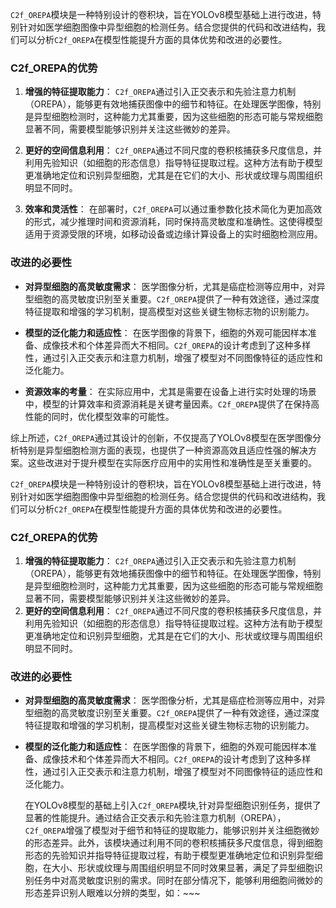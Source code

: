 `C2f_OREPA`模块是一种特别设计的卷积块，旨在YOLOv8模型基础上进行改进，特别针对如医学细胞图像中异型细胞的检测任务。结合您提供的代码和改进结构，我们可以分析`C2f_OREPA`在模型性能提升方面的具体优势和改进的必要性。

### C2f_OREPA的优势

1. **增强的特征提取能力**：
   `C2f_OREPA`通过引入正交表示和先验注意力机制（OREPA），能够更有效地捕获图像中的细节和特征。在处理医学图像，特别是异型细胞检测时，这种能力尤其重要，因为这些细胞的形态可能与常规细胞显著不同，需要模型能够识别并关注这些微妙的差异。

2. **更好的空间信息利用**：
   `C2f_OREPA`通过不同尺度的卷积核捕获多尺度信息，并利用先验知识（如细胞的形态信息）指导特征提取过程。这种方法有助于模型更准确地定位和识别异型细胞，尤其是在它们的大小、形状或纹理与周围组织明显不同时。

3. **效率和灵活性**：
   在部署时，`C2f_OREPA`可以通过重参数化技术简化为更加高效的形式，减少推理时间和资源消耗，同时保持高灵敏度和准确性。这使得模型适用于资源受限的环境，如移动设备或边缘计算设备上的实时细胞检测应用。

### 改进的必要性

- **对异型细胞的高灵敏度需求**：
  医学图像分析，尤其是癌症检测等应用中，对异型细胞的高灵敏度识别至关重要。`C2f_OREPA`提供了一种有效途径，通过深度特征提取和增强的学习机制，提高模型对这些关键生物标志物的识别能力。

- **模型的泛化能力和适应性**：
  在医学图像的背景下，细胞的外观可能因样本准备、成像技术和个体差异而大不相同。`C2f_OREPA`的设计考虑到了这种多样性，通过引入正交表示和注意力机制，增强了模型对不同图像特征的适应性和泛化能力。

- **资源效率的考量**：
  在实际应用中，尤其是需要在设备上进行实时处理的场景中，模型的计算效率和资源消耗是关键考量因素。`C2f_OREPA`提供了在保持高性能的同时，优化模型效率的可能性。

综上所述，`C2f_OREPA`通过其设计的创新，不仅提高了YOLOv8模型在医学图像分析特别是异型细胞检测方面的表现，也提供了一种资源高效且适应性强的解决方案。这些改进对于提升模型在实际医疗应用中的实用性和准确性是至关重要的。

`C2f_OREPA`模块是一种特别设计的卷积块，旨在YOLOv8模型基础上进行改进，特别针对如医学细胞图像中异型细胞的检测任务。结合您提供的代码和改进结构，我们可以分析`C2f_OREPA`在模型性能提升方面的具体优势和改进的必要性。

### C2f_OREPA的优势
1. **增强的特征提取能力**：
   `C2f_OREPA`通过引入正交表示和先验注意力机制（OREPA），能够更有效地捕获图像中的细节和特征。在处理医学图像，特别是异型细胞检测时，这种能力尤其重要，因为这些细胞的形态可能与常规细胞显著不同，需要模型能够识别并关注这些微妙的差异。
2. **更好的空间信息利用**：
   `C2f_OREPA`通过不同尺度的卷积核捕获多尺度信息，并利用先验知识（如细胞的形态信息）指导特征提取过程。这种方法有助于模型更准确地定位和识别异型细胞，尤其是在它们的大小、形状或纹理与周围组织明显不同时。

### 改进的必要性
- **对异型细胞的高灵敏度需求**：
  医学图像分析，尤其是癌症检测等应用中，对异型细胞的高灵敏度识别至关重要。`C2f_OREPA`提供了一种有效途径，通过深度特征提取和增强的学习机制，提高模型对这些关键生物标志物的识别能力。

- **模型的泛化能力和适应性**：
  在医学图像的背景下，细胞的外观可能因样本准备、成像技术和个体差异而大不相同。`C2f_OREPA`的设计考虑到了这种多样性，通过引入正交表示和注意力机制，增强了模型对不同图像特征的适应性和泛化能力。

  在YOLOv8模型的基础上引入`C2f_OREPA`模块,针对异型细胞识别任务，提供了显著的性能提升。通过结合正交表示和先验注意力机制（OREPA），`C2f_OREPA`增强了模型对于细节和特征的提取能力，能够识别并关注细胞微妙的形态差异。此外，该模块通过利用不同的卷积核捕获多尺度信息，得到细胞形态的先验知识并指导特征提取过程，有助于模型更准确地定位和识别异型细胞，在大小、形状或纹理与周围组织明显不同时效果显著，满足了异型细胞识别任务中对高灵敏度识别的需求。同时在部分情况下，能够利用细胞间微妙的形态差异识别人眼难以分辨的类型，如：~~~
